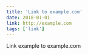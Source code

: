 ```yaml
---
title: 'Link to example.com'
date: 2018-01-01
link: http://example.com
tags: ['link']
---
```


Link example to example.com
